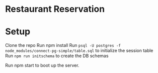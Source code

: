 # Restaurant Reservation

# Setup
Clone the repo
Run npm install
Run `psql -U postgres -f node_modules/connect-pg-simple/table.sql` to initialize the session table
Run `npm run initschema` to create the DB schemas

Run npm start to boot up the server.